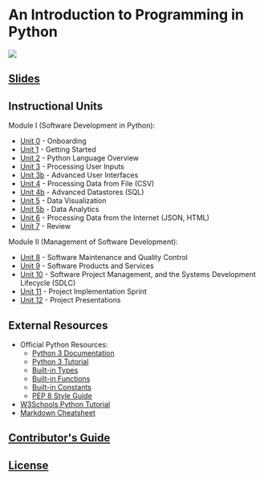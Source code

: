 # An Introduction to Programming in Python

![](https://www.perforce.com/sites/default/files/image/2018-08/image-blog-enterprises-investing-python%20(2).jpg)

## [Slides](https://docs.google.com/presentation/d/1K83U0VjYob6dgdRodbidWBtFxK4Q_9h8zojzmto2wJY/edit?usp=sharing)

## Instructional Units

Module I (Software Development in Python):

  + [Unit 0](/units/unit-0.md) - Onboarding
  + [Unit 1](/units/unit-1.md) - Getting Started
  + [Unit 2](/units/unit-2.md) - Python Language Overview
  + [Unit 3](/units/unit-3.md) - Processing User Inputs
  + [Unit 3b](/units/unit-3b.md) - Advanced User Interfaces
  + [Unit 4](/units/unit-4.md) - Processing Data from File (CSV)
  + [Unit 4b](/units/unit-4b.md) - Advanced Datastores (SQL)
  + [Unit 5](/units/unit-5.md) - Data Visualization
  + [Unit 5b](/units/unit-5b.md) - Data Analytics
  + [Unit 6](/units/unit-6.md) - Processing Data from the Internet (JSON, HTML)
  + [Unit 7](/units/unit-7.md) - Review

Module II (Management of Software Development):

  + [Unit 8](/units/unit-8.md) - Software Maintenance and Quality Control
  + [Unit 9](/units/unit-9.md) - Software Products and Services
  + [Unit 10](/units/unit-10.md) - Software Project Management, and the Systems Development Lifecycle (SDLC)
  + [Unit 11](/units/unit-11.md) - Project Implementation Sprint
  + [Unit 12](/units/unit-12.md) - Project Presentations

## External Resources

  + Official Python Resources:
    + [Python 3 Documentation](https://docs.python.org/3/reference/index.html)
    + [Python 3 Tutorial](https://docs.python.org/3/tutorial/index.html)
    + [Built-in Types](https://docs.python.org/3/library/stdtypes.html)
    + [Built-in Functions](https://docs.python.org/3/library/functions.html)
    + [Built-in Constants](https://docs.python.org/3/library/constants.html)
    + [PEP 8 Style Guide](https://www.python.org/dev/peps/pep-0008/)
  + [W3Schools Python Tutorial](https://www.w3schools.com/python/)
  + [Markdown Cheatsheet](https://guides.github.com/pdfs/markdown-cheatsheet-online.pdf)

## [Contributor's Guide](/CONTRIBUTING.md)

## [License](/LICENSE.md)
